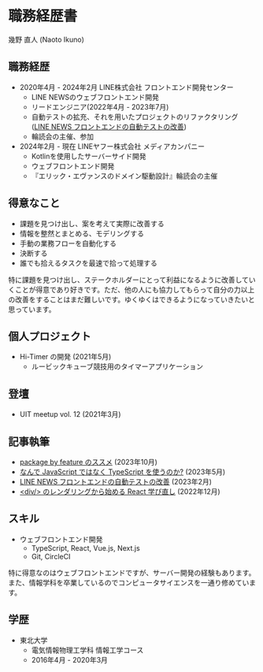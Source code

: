 # 職務経歴書

幾野 直人 (Naoto Ikuno)

## 職務経歴

- 2020年4月 - 2024年2月 LINE株式会社 フロントエンド開発センター
  - LINE NEWSのウェブフロントエンド開発
  - リードエンジニア(2022年4月 - 2023年7月)
  - 自動テストの拡充、それを用いたプロジェクトのリファクタリング ([LINE NEWS フロントエンドの自動テストの改善](https://engineering.linecorp.com/ja/blog/frontend-testing-automation-line-news))
  - 輪読会の主催、参加
- 2024年2月 - 現在 LINEヤフー株式会社 メディアカンパニー
  - Kotlinを使用したサーバーサイド開発
  - ウェブフロントエンド開発
  - 『エリック・エヴァンスのドメイン駆動設計』輪読会の主催

## 得意なこと

- 課題を見つけ出し、案を考えて実際に改善する
- 情報を整然とまとめる、モデリングする
- 手動の業務フローを自動化する
- 決断する
- 誰でも拾えるタスクを最速で拾って処理する

特に課題を見つけ出し、ステークホルダーにとって利益になるように改善していくことが得意であり好きです。ただ、他の人にも協力してもらって自分の力以上の改善をすることはまだ難しいです。ゆくゆくはできるようになっていきたいと思っています。

## 個人プロジェクト

- Hi-Timer の開発 (2021年5月)
  - ルービックキューブ競技用のタイマーアプリケーション

## 登壇
- UIT meetup vol. 12 (2021年3月)

## 記事執筆
- [package by feature のススメ](https://zenn.dev/pandanoir/articles/d74d317f2b3caf) (2023年10月)
- [なんで JavaScript ではなく TypeScript を使うのか?](https://zenn.dev/pandanoir/articles/9aceaf97681980) (2023年5月)
- [LINE NEWS フロントエンドの自動テストの改善](https://engineering.linecorp.com/ja/blog/frontend-testing-automation-line-news) (2023年2月)
- [&lt;div/&gt; のレンダリングから始める React 学び直し](https://zenn.dev/pandanoir/articles/19dea2fb3daadb) (2022年12月)


## スキル

- ウェブフロントエンド開発
  - TypeScript, React, Vue.js, Next.js
  - Git, CircleCI

特に得意なのはウェブフロントエンドですが、サーバー開発の経験もあります。また、情報学科を卒業しているのでコンピュータサイエンスを一通り修めています。

## 学歴
- 東北大学
  - 電気情報物理工学科 情報工学コース
  - 2016年4月 - 2020年3月
